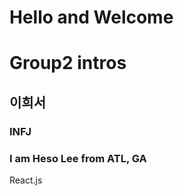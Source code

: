 # Hello and Welcome

<h1>Group2 intros</h1>
<h2> 이희서 </h2>
<h3>INFJ</h3>
<h3>I am Heso Lee from ATL, GA </h3>
</h3> React.js </h3>
